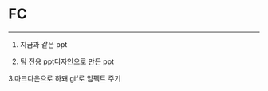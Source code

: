 # FC
------------------------------------------------------------------------------------------------------------------------------------------------------------------------

1. 지금과 같은 ppt

2. 팀 전용 ppt디자인으로 만든 ppt

3.마크다운으로 하돼 gif로 임펙트 주기
